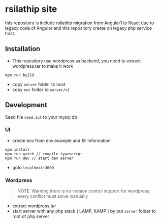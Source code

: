 # rsilathip site
this repository is include rsilathip migration from Angular1 to React due to legacy code of Angular and this repository create on legacy php service host.


## Installation
- This repository use wordpress as backend, you need to extract wordpress.tar to make it work
```
npm run build
```
- copy `server` folder to host
- copy `out` folder to `server/v2`


## Development
Seed file `seed.sql` to your mysql db
### UI
- create env from env.example and fill information
```
npm install
npm run watch // compile typescript
npm run dev // start dev server
```
- goto `localhost:3000`


### Wordpress
> NOTE: Warning there is no version control support for wordpress, every conflict must solve manually
- extract wordpress.tar
- start server with any php stack ( LAMP, XAMP ) by put `server` folder to root of php server 